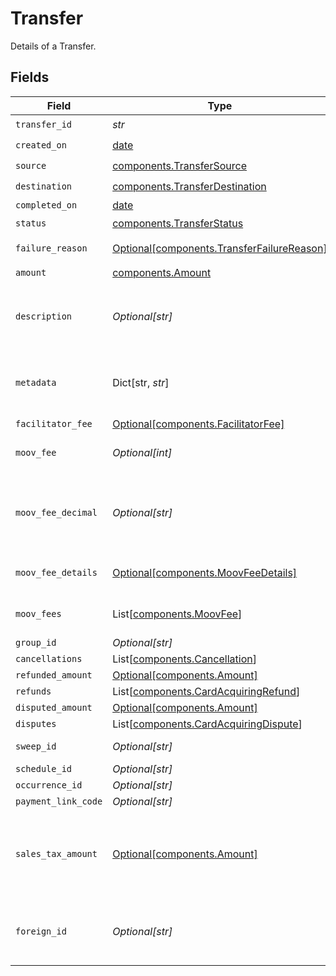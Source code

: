 # Transfer

Details of a Transfer.


## Fields

| Field                                                                                                                            | Type                                                                                                                             | Required                                                                                                                         | Description                                                                                                                      | Example                                                                                                                          |
| -------------------------------------------------------------------------------------------------------------------------------- | -------------------------------------------------------------------------------------------------------------------------------- | -------------------------------------------------------------------------------------------------------------------------------- | -------------------------------------------------------------------------------------------------------------------------------- | -------------------------------------------------------------------------------------------------------------------------------- |
| `transfer_id`                                                                                                                    | *str*                                                                                                                            | :heavy_check_mark:                                                                                                               | N/A                                                                                                                              |                                                                                                                                  |
| `created_on`                                                                                                                     | [date](https://docs.python.org/3/library/datetime.html#date-objects)                                                             | :heavy_check_mark:                                                                                                               | N/A                                                                                                                              |                                                                                                                                  |
| `source`                                                                                                                         | [components.TransferSource](../../models/components/transfersource.md)                                                           | :heavy_check_mark:                                                                                                               | N/A                                                                                                                              |                                                                                                                                  |
| `destination`                                                                                                                    | [components.TransferDestination](../../models/components/transferdestination.md)                                                 | :heavy_check_mark:                                                                                                               | N/A                                                                                                                              |                                                                                                                                  |
| `completed_on`                                                                                                                   | [date](https://docs.python.org/3/library/datetime.html#date-objects)                                                             | :heavy_minus_sign:                                                                                                               | N/A                                                                                                                              |                                                                                                                                  |
| `status`                                                                                                                         | [components.TransferStatus](../../models/components/transferstatus.md)                                                           | :heavy_check_mark:                                                                                                               | Status of a transfer.                                                                                                            |                                                                                                                                  |
| `failure_reason`                                                                                                                 | [Optional[components.TransferFailureReason]](../../models/components/transferfailurereason.md)                                   | :heavy_minus_sign:                                                                                                               | Reason for a transfer's failure.                                                                                                 |                                                                                                                                  |
| `amount`                                                                                                                         | [components.Amount](../../models/components/amount.md)                                                                           | :heavy_check_mark:                                                                                                               | N/A                                                                                                                              |                                                                                                                                  |
| `description`                                                                                                                    | *Optional[str]*                                                                                                                  | :heavy_minus_sign:                                                                                                               | An optional description of the transfer that is used on receipts and for your own internal use.                                  | Pay Instructor for May 15 Class                                                                                                  |
| `metadata`                                                                                                                       | Dict[str, *str*]                                                                                                                 | :heavy_minus_sign:                                                                                                               | Free-form key-value pair list. Useful for storing information that is not captured elsewhere.                                    | {<br/>"optional": "metadata"<br/>}                                                                                               |
| `facilitator_fee`                                                                                                                | [Optional[components.FacilitatorFee]](../../models/components/facilitatorfee.md)                                                 | :heavy_minus_sign:                                                                                                               | Total or markup fee.                                                                                                             |                                                                                                                                  |
| `moov_fee`                                                                                                                       | *Optional[int]*                                                                                                                  | :heavy_minus_sign:                                                                                                               | Fees charged to your platform account for transfers.                                                                             |                                                                                                                                  |
| `moov_fee_decimal`                                                                                                               | *Optional[str]*                                                                                                                  | :heavy_minus_sign:                                                                                                               | Same as `moovFee`, but a decimal-formatted numerical string that represents up to 9 decimal place precision.                     |                                                                                                                                  |
| `moov_fee_details`                                                                                                               | [Optional[components.MoovFeeDetails]](../../models/components/moovfeedetails.md)                                                 | :heavy_minus_sign:                                                                                                               | Processing and pass-through costs that add up to the moovFee.                                                                    |                                                                                                                                  |
| `moov_fees`                                                                                                                      | List[[components.MoovFee](../../models/components/moovfee.md)]                                                                   | :heavy_minus_sign:                                                                                                               | Fees charged to accounts involved in the transfer.                                                                               |                                                                                                                                  |
| `group_id`                                                                                                                       | *Optional[str]*                                                                                                                  | :heavy_minus_sign:                                                                                                               | N/A                                                                                                                              |                                                                                                                                  |
| `cancellations`                                                                                                                  | List[[components.Cancellation](../../models/components/cancellation.md)]                                                         | :heavy_minus_sign:                                                                                                               | N/A                                                                                                                              |                                                                                                                                  |
| `refunded_amount`                                                                                                                | [Optional[components.Amount]](../../models/components/amount.md)                                                                 | :heavy_minus_sign:                                                                                                               | N/A                                                                                                                              |                                                                                                                                  |
| `refunds`                                                                                                                        | List[[components.CardAcquiringRefund](../../models/components/cardacquiringrefund.md)]                                           | :heavy_minus_sign:                                                                                                               | N/A                                                                                                                              |                                                                                                                                  |
| `disputed_amount`                                                                                                                | [Optional[components.Amount]](../../models/components/amount.md)                                                                 | :heavy_minus_sign:                                                                                                               | N/A                                                                                                                              |                                                                                                                                  |
| `disputes`                                                                                                                       | List[[components.CardAcquiringDispute](../../models/components/cardacquiringdispute.md)]                                         | :heavy_minus_sign:                                                                                                               | N/A                                                                                                                              |                                                                                                                                  |
| `sweep_id`                                                                                                                       | *Optional[str]*                                                                                                                  | :heavy_minus_sign:                                                                                                               | ID of the sweep that created this transfer.                                                                                      |                                                                                                                                  |
| `schedule_id`                                                                                                                    | *Optional[str]*                                                                                                                  | :heavy_minus_sign:                                                                                                               | N/A                                                                                                                              |                                                                                                                                  |
| `occurrence_id`                                                                                                                  | *Optional[str]*                                                                                                                  | :heavy_minus_sign:                                                                                                               | N/A                                                                                                                              |                                                                                                                                  |
| `payment_link_code`                                                                                                              | *Optional[str]*                                                                                                                  | :heavy_minus_sign:                                                                                                               | N/A                                                                                                                              |                                                                                                                                  |
| `sales_tax_amount`                                                                                                               | [Optional[components.Amount]](../../models/components/amount.md)                                                                 | :heavy_minus_sign:                                                                                                               | Optional sales tax amount. `transfer.amount.value` should be inclusive of any sales tax and represents the total amount charged. |                                                                                                                                  |
| `foreign_id`                                                                                                                     | *Optional[str]*                                                                                                                  | :heavy_minus_sign:                                                                                                               | Optional alias from a foreign/external system which can be used to reference this resource.                                      |                                                                                                                                  |